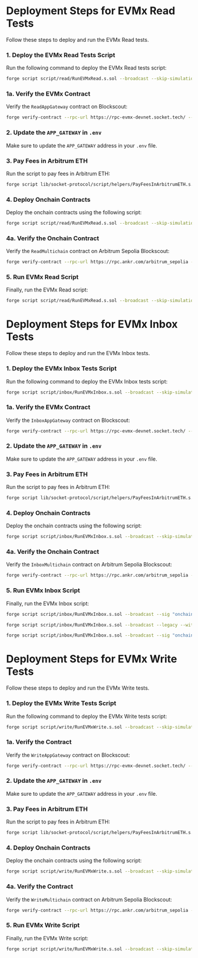 # Deployment Steps for EVMx Read Tests

Follow these steps to deploy and run the EVMx Read tests.

### 1. **Deploy the EVMx Read Tests Script**
Run the following command to deploy the EVMx Read tests script:
```bash
forge script script/read/RunEVMxRead.s.sol --broadcast --skip-simulation --with-gas-price 0 --legacy --sig "deployAppGateway()"
```

### 1a. **Verify the EVMx Contract**
Verify the `ReadAppGateway` contract on Blockscout:
```bash
forge verify-contract --rpc-url https://rpc-evmx-devnet.socket.tech/ --verifier blockscout --verifier-url https://evmx.cloud.blockscout.com/api <APP_GATEWAY_ADDRESS> src/read/ReadAppGateway.sol:ReadAppGateway
```

### 2. **Update the `APP_GATEWAY` in `.env`**
Make sure to update the `APP_GATEWAY` address in your `.env` file.

### 3. **Pay Fees in Arbitrum ETH**
Run the script to pay fees in Arbitrum ETH:
```bash
forge script lib/socket-protocol/script/helpers/PayFeesInArbitrumETH.s.sol --broadcast --skip-simulation
```

### 4. **Deploy Onchain Contracts**
Deploy the onchain contracts using the following script:
```bash
forge script script/read/RunEVMxRead.s.sol --broadcast --skip-simulation --with-gas-price 0 --legacy --sig "deployOnchainContracts()"
```

### 4a. **Verify the Onchain Contract**
Verify the `ReadMultichain` contract on Arbitrum Sepolia Blockscout:
```bash
forge verify-contract --rpc-url https://rpc.ankr.com/arbitrum_sepolia --verifier-url https://arbitrum-sepolia.blockscout.com/api --verifier blockscout <ONCHAIN_ADDRESS> src/read/ReadMultichain.sol:ReadMultichain
```

### 5. **Run EVMx Read Script**
Finally, run the EVMx Read script:
```bash
forge script script/read/RunEVMxRead.s.sol --broadcast --skip-simulation --with-gas-price 0 --legacy
```

# Deployment Steps for EVMx Inbox Tests

Follow these steps to deploy and run the EVMx Inbox tests.

### 1. **Deploy the EVMx Inbox Tests Script**
Run the following command to deploy the EVMx Inbox tests script:
```bash
forge script script/inbox/RunEVMxInbox.s.sol --broadcast --skip-simulation --with-gas-price 0 --legacy --sig "deployAppGateway()"
```

### 1a. **Verify the EVMx Contract**
Verify the `InboxAppGateway` contract on Blockscout:
```bash
forge verify-contract --rpc-url https://rpc-evmx-devnet.socket.tech/ --verifier blockscout --verifier-url https://evmx.cloud.blockscout.com/api <APP_GATEWAY_ADDRESS> src/inbox/InboxAppGateway.sol:InboxAppGateway
```

### 2. **Update the `APP_GATEWAY` in `.env`**
Make sure to update the `APP_GATEWAY` address in your `.env` file.

### 3. **Pay Fees in Arbitrum ETH**
Run the script to pay fees in Arbitrum ETH:
```bash
forge script lib/socket-protocol/script/helpers/PayFeesInArbitrumETH.s.sol --broadcast --skip-simulation
```

### 4. **Deploy Onchain Contracts**
Deploy the onchain contracts using the following script:
```bash
forge script script/inbox/RunEVMxInbox.s.sol --broadcast --skip-simulation --with-gas-price 0 --legacy --sig "deployOnchainContracts()"
```

### 4a. **Verify the Onchain Contract**
Verify the `InboxMultichain` contract on Arbitrum Sepolia Blockscout:
```bash
forge verify-contract --rpc-url https://rpc.ankr.com/arbitrum_sepolia --verifier-url https://arbitrum-sepolia.blockscout.com/api --verifier blockscout <ONCHAIN_ADDRESS> src/inbox/Inbox.sol:Inbox
```

### 5. **Run EVMx Inbox Script**
Finally, run the EVMx Inbox script:
```bash
forge script script/inbox/RunEVMxInbox.s.sol --broadcast --sig "onchainToEVMx()"
```

```bash
forge script script/inbox/RunEVMxInbox.s.sol --broadcast --legacy --with-gas-price 0 --sig "eVMxToOnchain()"
```

```bash
forge script script/inbox/RunEVMxInbox.s.sol --broadcast --sig "onchainToOnchain()"
```

# Deployment Steps for EVMx Write Tests

Follow these steps to deploy and run the EVMx Write tests.

### 1. **Deploy the EVMx Write Tests Script**
Run the following command to deploy the EVMx Write tests script:
```bash
forge script script/write/RunEVMxWrite.s.sol --broadcast --skip-simulation --with-gas-price 0 --legacy --sig "deployAppGateway()"
```

### 1a. **Verify the Contract**
Verify the `WriteAppGateway` contract on Blockscout:
```bash
forge verify-contract --rpc-url https://rpc-evmx-devnet.socket.tech/ --verifier blockscout --verifier-url https://evmx.cloud.blockscout.com/api <APP_GATEWAY_ADDRESS> src/write/WriteAppGateway.sol:WriteAppGateway
```

### 2. **Update the `APP_GATEWAY` in `.env`**
Make sure to update the `APP_GATEWAY` address in your `.env` file.

### 3. **Pay Fees in Arbitrum ETH**
Run the script to pay fees in Arbitrum ETH:
```bash
forge script lib/socket-protocol/script/helpers/PayFeesInArbitrumETH.s.sol --broadcast --skip-simulation
```

### 4. **Deploy Onchain Contracts**
Deploy the onchain contracts using the following script:
```bash
forge script script/write/RunEVMxWrite.s.sol --broadcast --skip-simulation --with-gas-price 0 --legacy --sig "deployOnchainContracts()"
```

### 4a. **Verify the Contract**
Verify the `WriteMultichain` contract on Arbitrum Sepolia Blockscout:
```bash
forge verify-contract --rpc-url https://rpc.ankr.com/arbitrum_sepolia --verifier-url https://arbitrum-sepolia.blockscout.com/api --verifier blockscout <ONCHAIN_ADDRESS> src/write/WriteMultichain.sol:WriteMultichain
```

### 5. **Run EVMx Write Script**
Finally, run the EVMx Write script:
```bash
forge script script/write/RunEVMxWrite.s.sol --broadcast --skip-simulation --with-gas-price 0 --legacy
```
